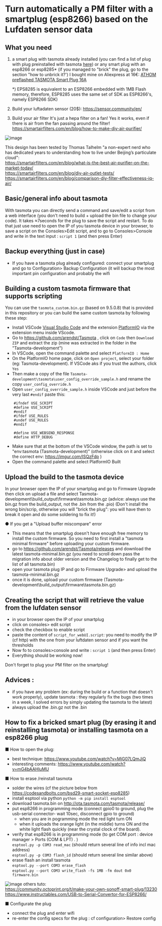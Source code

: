# Turn automatically a PM filter with a smartplug (esp8266) based on the Lufdaten sensor data

## What you need 
1) a smart plug with tasmota already installed (you can find a list of plug with plug preinstalled with tasmota [here](https://templates.blakadder.com/plug.html)) or any smart plug with an esp8266 or esp8285* (if you managed to "brick" the plug, go to the section "how to unbrick it?')
I bought mine on Aliexpress at 16€:  [ATHOM preflashed TASMOTA Smart Plug 16A](https://fr.aliexpress.com/item/4001230982267.html?spm=a2g0s.9042311.0.0.40696c375Omr8M)     

    *) EPS8285 is equivalent to an ESP8266 embedded with 1MB Flash memory, therefore, ESP8285 uses the same set of SDK as ESP8266's, namely ESP8266 SDK)


2) Build your luftadaten sensor 
(20$): https://sensor.community/en/

3) Build your air filter
It's just a hepa filter on a fan! Yes it works, even if there is air from the fan passing around the filter! https://smartairfilters.com/en/blog/how-to-make-diy-air-purifier/ 

![image](https://user-images.githubusercontent.com/15843700/132995672-2985cf44-918e-4db1-b9ed-494c5e20089f.png)

This design has been tested by Thomas Talhelm "a non-expert nerd who has dedicated years to understanding how to live under Beijing’s particulate cloud":  
https://smartairfilters.com/en/blog/what-is-the-best-air-purifier-on-the-market-today/  
https://smartairfilters.com/en/blog/diy-air-outlet-tests/  
https://smartairfilters.com/en/blog/comparison-diy-filter-effectiveness-iq-air/  

## Basic/general info about tasmota
With tasmota you can directly send a command and save/edit a script from a web interface (you don't need to build + upload the bin file to change your code). It takes ≈7seconds for the plug to save the script and restart.
To do that just use need to open the IP of you tasmota device in your browser, to save a script on the Consoles>Edit script, and to go to Consoles>Console and write in the text input :  `script 1`   (and then press Enter)

## Backup everything (just in case)
- If you have a tasmota plug already configured: connect your smartplug and go to Configuration> Backup Configuration (it will backup the most important pin configuration and probably the wifi 

## Building a custom tasmota firmware that supports scripting 
You can use the `tasmota_custom.bin.gz` (based on 9.5.0.8) that is provided in this repository or you can build the same custom tasmota by following these step:

- Install VSCode [Visual Studio Code](https://code.visualstudio.com/) and the extension [PlatformIO](https://platformio.org/) via the extension menu inside VScode.
- Go to https://github.com/arendst/Tasmota , click on `Code` then `Download ZIP` and extract the zip (mine was extracted in the folder in the "Tasmota-development")
- In VSCode, open the command palette and select `PlatformIO : Home`
- On the PlatformIO home page, click on `Open project`, select your folder (eg: Tasmota-development). If VSCode aks if you trust the authors, click `Yes`
- Then make a copy of the file `Tasmota-development\tasmota\user_config_override_sample.h` and rename the copy `user_config_override.h` 
- Open `user_config_override_sample.h`  inside VSCode and just before the very last `#endif` paste this:

```
    #ifndef USE_SCRIPT
    #define USE_SCRIPT
    #endif
    #ifdef USE_RULES
    #undef USE_RULES
    #endif

    #define USE_WEBSEND_RESPONSE
    #define HTTP_DEBUG

```

- Make sure that at the bottom of the VSCode window, the path is set to "env:tasmota (Tasmota-development)" (otherwise click on it and select the correct env:  https://imgur.com/ISQzFdp )
- Open the command palette and select PlatformIO Built 

## Upload the build to the tasmota device
In your browser open the IP of your smartplug and go to Firmware Upgrade then click on upload a file and select Tasmota-development\build_output\firmware\tasmota.bin.gz  (advice: always use the bin.gz from the build_output, not the .bin from the .pio) (Don't install the wrong bin/scrip, otherwise you will "brick the plug": you will have then to break it open and do some soldering to fix it!)

● If you get a "Upload buffer miscompare" error
- This means that the smartplug doesn't have enough free memory to install the custom firmware. So you need to first install a "tasmota minimal firmware" before uploading your custom firmware.
- go to https://github.com/arendst/Tasmota/releases and download the latest tasmota-minimal.bin.gz (you need to scroll down pass the migration info about older version and the Changelog to finally get to the list of all tasmota.bin)
- open your tasmota plug IP and go to Firmware Upgrade> and upload the tasmota-minimal.bin.gz 
- once it is done, upload your custom firmware (Tasmota-development\build_output\firmware\tasmota.bin.gz)

##  Creating the script that will retrieve the value from the lufdaten sensor
- in your browser open the IP of your smartplug
- click on  consoles> edit script 
- check the checkbox to enable script
- paste the content of `script_for_webUI.script`: you need to modify the IP (cf http) with the one from your luftdaten sensor and if you want the thresholds
- Now fo to consoles>console and write : `script 1`   (and then press Enter)
- Everything should be working now! 

Don't forget to plug your PM filter on the smartplug!

## Advices :
- if you have any problem (ex: during the build or a function that doesn't work properly), update tasmota : they regularly fix the bugs (two times in a week, I solved errors by  simply updating the tasmota to the latest)
- always upload the .bin.gz not the .bin

## How to fix a bricked smart plug (by erasing it and reinstalling tasmota) or installing tasmota on a esp8266 plug

■ How to open the plug:  
- best technique: https://www.youtube.com/watch?v=MjG07LQmJjQ   
- interesting comments: https://www.youtube.com/watch?v=mG4bAAHluMU   

■ How to erase /reinstall tasmota
- solder the wires (cf the picture below from https://codesandbolts.com/bsd29-smart-socket-esp8285)
- install esptool via python `python -m pip install esptool`
- download tasmota.bin on http://ota.tasmota.com/tasmota/release/
- put esp8266 in programming mode (connect  gpio0 to ground, plug the usb-serial connector- wait 10sec, disconnect gpio to ground)   
     - when you are in pogramming mode the red light turn ON   
     - when it uploads the orange light (in the middle) turns ON and the white light flash quickly (near the crystal clock of the board).  
- verify that esp8266 is in programming mode  (to get COM port : device manager > Ports (COM & LPT) . )   
`esptool.py -p COM3 read_mac`               (should return several line of info incl mac address)  
`esptool.py -p COM3 flash_id`                  (should return several line similar above)  
- erase flash an install tasmota   
`esptool.py --port COM3 erase_flash`  
`esptool.py --port COM3 write_flash -fs 1MB -fm dout 0x0 firmware.bin`  

![image](https://user-images.githubusercontent.com/15843700/133206729-8d54ea10-94e3-4dc6-a42e-dd4b5e6ca138.png)
others tuto:  
https://community.octoprint.org/t/make-your-own-sonoff-smart-plug/13230  
https://www.instructables.com/USB-to-Serial-Convertor-for-ESP8266/  

■ Configurate the plug
- connect the plug and enter wifi
- re-enter the config specs for the plug : cf configuration> Restore config







